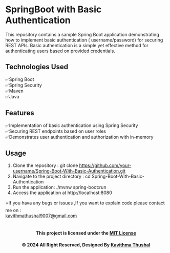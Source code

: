 # SpringBoot with Basic Authentication

This repository contains a sample Spring Boot application demonstrating how to implement basic authentication (
username/password) for securing REST APIs. Basic authentication is a simple yet effective method for authenticating
users based on provided credentials.

## Technologies Used

✅Spring Boot<br/>
✅Spring Security<br/>
✅Maven<br/>
✅Java<br/>

## Features

✅Implementation of basic authentication using Spring Security<br/>
✅Securing REST endpoints based on user roles<br/>
✅Demonstrates user authentication and authorization with in-memory<br/>

## Usage

1. Clone the repository : git clone https://github.com/your-username/Spring-Boot-With-Basic-Authentication.git
2. Navigate to the project directory : cd Spring-Boot-With-Basic-Authentication
3. Run the application: ./mvnw spring-boot:run
4. Access the application at http://localhost:8080

⭐️If you hava any bugs or issues ,If you want to explain code please contact me on :<br/>
[kavithmathushal9007@gmail.com](https://www.kavithmathushal9007@gmail.com)<br/><br/>

<div align="center">

#### This project is licensed under the [MIT License](LICENSE)

#### © 2024 All Right Reserved, Designed By [Kavithma Thushal](https://github.com/Kavithma-Thushal)

</div>
